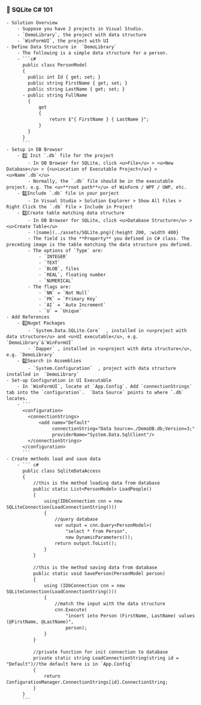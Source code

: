 ### 📌 **SQLite C# 101**
	- Solution Overview
		- Suppose you have 2 projects in Visual Studio.
		- `DemoLibrary`, the project with data structure
		- `WinFormUI`, the project with UI
	- Define Data Structure in  `DemoLibrary`
		- The following is a simple data structure for a person.
		- ```c#
		  public class PersonModel
		  {
		    public int Id { get; set; }
		    public string FirstName { get; set; }
		    public string LastName { get; set; }
		  - public string FullName
		    {
		        get
		        {
		            return $"{ FirstName } { LastName }";
		        }
		    }
		  }
		  ```
	- Setup in DB Browser
		- 1️⃣ Init `.db` file for the project
			- In DB Browser for SQLite, click <u>File</u> > <u>New Database</u> > {<u>Location of Executable Project</u>} > <u>Name`.db`</u>
			- Normally, the `.db` file should be in the executable project. e.g. The <u>**root path**</u> of WinForm / WPF / UWP, etc.
		- 2️⃣Include `.db` file in your porject
			- In Visual Studio > Solution Explorer > Show All Files > Right Click the `.db` File > Include in Project
		- 3️⃣Create table matching data structure
			- In DB Browser for SQLite, click <u>Database Structure</u> > <u>Create Table</u>
			- ![name](../assets/SQLite.png){:height 200, :width 400}
			- The field is the **Property** you defined in C# class. The preceding image is the table matching the data structure you defined.
			- The options of `Type` are:
				- `INTEGER`
				- `TEXT`
				- `BLOB`, files
				- `REAL`, floating number
				- `NUMERICAL`
			- The flags are:
				- `NN` = `Not Null`
				- `PK` = `Primary Key`
				- `AI` = `Auto Increment`
				- `U` = `Unique`
	- Add References
		- 1️⃣Nuget Packages
			- `System.Data.SQLite.Core`  , installed in <u>project with data structure</u> and <u>UI executable</u>, e.g. `DemoLibrary`&`WinFormUI`
			- `Dapper` , installed in <u>project with data structure</u>, e.g. `DemoLibrary`
		- 2️⃣Search in Assemblies
			- `System.Configuration`  , project with data structure installed in  `DemoLibrary`
	- Set-up Configuration in UI Executable
		- In `WinFormUI`, locate at `App.Config`. Add `connectionStrings` tab into the `configuration`.  `Data Source` points to where `.db` locates.
		- ``` 
		  <configuration>
		  	<connectionStrings>
		  		<add name="Default" 
		  			 connectionString="Data Source=./DemoDB.db;Version=3;" 
		  			 providerName="System.Data.SqlClient"/>
		  	</connectionStrings>
		  </configuration>
		  ```
	- Create methods load and save data
		- ``` c#
		  public class SqliteDataAccess
		  {
		      //this is the method loading data from database
		      public static List<PersonModel> LoadPeople()
		      {
		          using(IDbConnection cnn = new SQLiteConnection(LoadConnectionString()))
		          {
		              //query database
		              var output = cnn.Query<PersonModel>(
		                  "select * from Person",
		                  new DynamicParameters());
		              return output.ToList();
		          }
		      }
		  
		      //this is the method saving data from database
		      public static void SavePerson(PersonModel person)
		      {
		          using (IDbConnection cnn = new SQLiteConnection(LoadConnectionString()))
		          {
		              //match the input with the data structure
		              cnn.Execute(
		                  "insert into Person (FirstName, LastName) values (@FirstName, @LastName)", 
		                  person);
		          }
		      }
		  
		      //private function for init connection to database
		      private static string LoadConnectionString(string id = "Default")//the default here is in `App.Config`
		      {
		          return ConfigurationManager.ConnectionStrings[id].ConnectionString;
		      }
		  }
		  ```